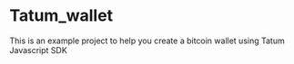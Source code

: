 # Tatum_wallet
 This is an example project to help you create a bitcoin wallet using Tatum Javascript SDK

